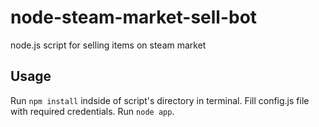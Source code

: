 # node-steam-market-sell-bot
node.js script for selling items on steam market


## Usage
Run ```npm install``` indside of script's directory in terminal.
Fill config.js file with required credentials. 
Run ```node app```.
